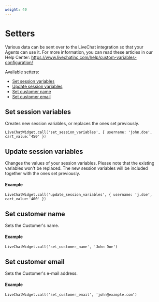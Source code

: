 ```yaml
---
weight: 40
---
```


# Setters

Various data can be sent over to the LiveChat integration so that your Agents can use it.
For more information, you can read these articles in our Help Center: https://www.livechatinc.com/help/custom-variables-configuration/

Available setters:

- [Set session variables](#set-session-variables)
- [Update session variables](#update-session-variables)
- [Set customer name](#set-customer-name)
- [Set customer email](#set-customer-email)

## Set session variables

Creates new session variables, or replaces the ones set previously.

`LiveChatWidget.call('set_session_variables', { username: 'john.doe', cart_value:'450' })`

## Update session variables

Changes the values of your session variables.
Please note that the existing variables won't be replaced. The new session variables will be included together with the ones set previously.

#### Example

`LiveChatWidget.call('update_session_variables', { username: 'j.doe', cart_value:'400' })`

## Set customer name

Sets the Customer's name.

#### Example

`LiveChatWidget.call('set_customer_name', 'John Doe')`

## Set customer email

Sets the Customer's e-mail address.

#### Example

`LiveChatWidget.call('set_customer_email', 'john@example.com')`

